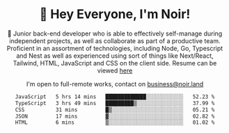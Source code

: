 <div align="center">

<h1 align="center">👋 Hey Everyone, I'm Noir! </h1>
  
<p>
  
 🎉 Junior back-end developer who is able to effectively self-manage during independent projects, as well as collaborate as part of a productive team. Proficient in an assortment of technologies, including Node, Go, Typescript and Nest as well as experienced using sort of things like Next/React, Tailwind, HTML, JavaScript and CSS on the client side. Resume can be viewed [here](https://cdn.noir.land/resume)

</p>
   
<p align="center">

  I'm open to full-remote works, contact on [business@noir.land](mailto:business@noir.land) 
 
 </p>
   

  
<!--START_SECTION:waka-->

```txt
JavaScript   5 hrs 14 mins   █████████████░░░░░░░░░░░░   52.23 %
TypeScript   3 hrs 49 mins   █████████▒░░░░░░░░░░░░░░░   37.99 %
CSS          31 mins         █▒░░░░░░░░░░░░░░░░░░░░░░░   05.21 %
JSON         17 mins         ▓░░░░░░░░░░░░░░░░░░░░░░░░   02.82 %
HTML         6 mins          ▒░░░░░░░░░░░░░░░░░░░░░░░░   01.02 %
```

<!--END_SECTION:waka-->
